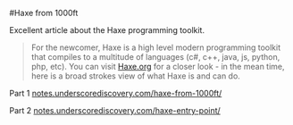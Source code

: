 #Haxe from 1000ft

Excellent article about the Haxe programming toolkit.


> For the newcomer, Haxe is a high level modern programming toolkit that compiles to a multitude of languages (c#, c++, java, js, python, php, etc). You can visit [Haxe.org](http://haxe.org/) for a closer look - in the mean time, here is a broad strokes view of what Haxe is and can do.


Part 1 [notes.underscorediscovery.com/haxe-from-1000ft/](https://notes.underscorediscovery.com/haxe-from-1000ft/)

Part 2 [notes.underscorediscovery.com/haxe-entry-point/](https://notes.underscorediscovery.com/haxe-entry-point/)